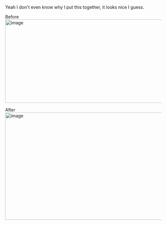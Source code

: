 Yeah I don't even know why I put this together, it looks nice I guess.

Before
<img width="900" height="268" alt="image" src="https://github.com/user-attachments/assets/4d8fe856-2cad-4319-a413-69ad99c596ae" />

After
<img width="1036" height="345" alt="image" src="https://github.com/user-attachments/assets/b8854e5c-4739-4825-9eb2-7c52900aedaa" />
